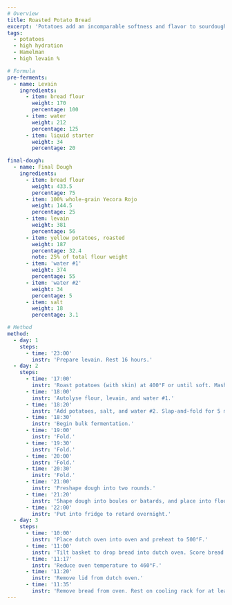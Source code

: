 ```yaml
---
# Overview
title: Roasted Potato Bread
excerpt: 'Potatoes add an incomparable softness and flavor to sourdough breads. This recipe is an adaptation of a formula of the same name in Hamelman’s <i>Bread</i>, converted from yeasted to sourdough development. Roasting the potatoes concentrates their flavor, while the increased hydration and overnight proof create a tangy, tender crumb.'
tags:
  - potatoes
  - high hydration
  - Hamelman
  - high levain %

# Formula
pre-ferments:
  - name: Levain
    ingredients:
      - item: bread flour
        weight: 170
        percentage: 100
      - item: water
        weight: 212
        percentage: 125
      - item: liquid starter
        weight: 34
        percentage: 20

final-dough:
  - name: Final Dough
    ingredients:
      - item: bread flour
        weight: 433.5
        percentage: 75
      - item: 100% whole-grain Yecora Rojo
        weight: 144.5
        percentage: 25
      - item: levain
        weight: 381
        percentage: 56
      - item: yellow potatoes, roasted
        weight: 187
        percentage: 32.4
        note: 25% of total flour weight
      - item: 'water #1'
        weight: 374
        percentage: 55
      - item: 'water #2'
        weight: 34
        percentage: 5
      - item: salt
        weight: 18
        percentage: 3.1

# Method
method:
  - day: 1
    steps:
      - time: '23:00'
        instr: 'Prepare levain. Rest 16 hours.'
  - day: 2
    steps:
      - time: '17:00'
        instr: 'Roast potatoes (with skin) at 400°F or until soft. Mash and allow to cool.'
      - time: '18:00'
        instr: 'Autolyse flour, levain, and water #1.'
      - time: '18:20'
        instr: 'Add potatoes, salt, and water #2. Slap-and-fold for 5 minutes.'
      - time: '18:30'
        instr: 'Begin bulk fermentation.'
      - time: '19:00'
        instr: 'Fold.'
      - time: '19:30'
        instr: 'Fold.'
      - time: '20:00'
        instr: 'Fold.'
      - time: '20:30'
        instr: 'Fold.'
      - time: '21:00'
        instr: 'Preshape dough into two rounds.'
      - time: '21:20'
        instr: 'Shape dough into boules or batards, and place into floured, lined baskets. Put baskets into plastic bags.'
      - time: '22:00'
        instr: 'Put into fridge to retard overnight.'
  - day: 3
    steps:
      - time: '10:00'
        instr: 'Place dutch oven into oven and preheat to 500°F.'
      - time: '11:00'
        instr: 'Tilt basket to drop bread into dutch oven. Score bread and place in oven.'
      - time: '11:17'
        instr: 'Reduce oven temperature to 460°F.'
      - time: '11:20'
        instr: 'Remove lid from dutch oven.'
      - time: '11:35'
        instr: 'Remove bread from oven. Rest on cooling rack for at least two hours.'
---
```

